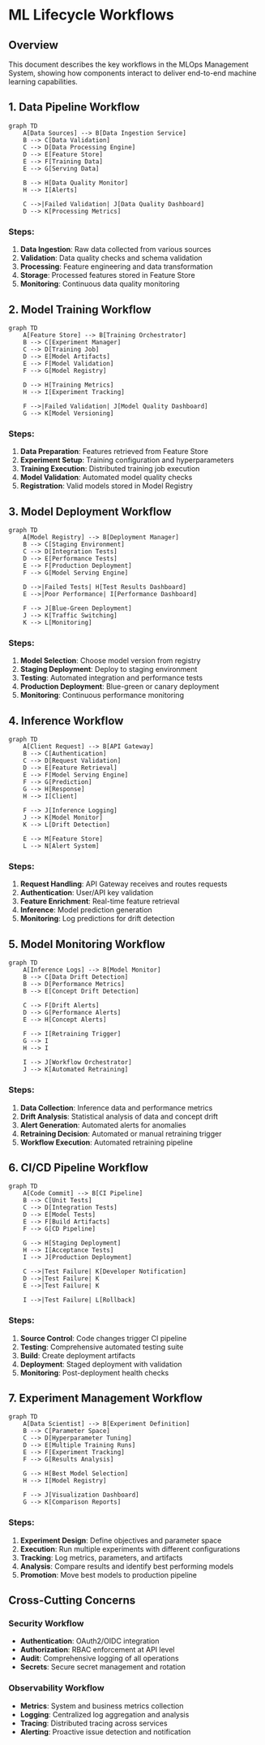 # ML Lifecycle Workflows

## Overview

This document describes the key workflows in the MLOps Management System, showing how components interact to deliver end-to-end machine learning capabilities.

## 1. Data Pipeline Workflow

```mermaid
graph TD
    A[Data Sources] --> B[Data Ingestion Service]
    B --> C[Data Validation]
    C --> D[Data Processing Engine]
    D --> E[Feature Store]
    E --> F[Training Data]
    E --> G[Serving Data]
    
    B --> H[Data Quality Monitor]
    H --> I[Alerts]
    
    C -->|Failed Validation| J[Data Quality Dashboard]
    D --> K[Processing Metrics]
```

### Steps:
1. **Data Ingestion**: Raw data collected from various sources
2. **Validation**: Data quality checks and schema validation
3. **Processing**: Feature engineering and data transformation
4. **Storage**: Processed features stored in Feature Store
5. **Monitoring**: Continuous data quality monitoring

## 2. Model Training Workflow

```mermaid
graph TD
    A[Feature Store] --> B[Training Orchestrator]
    B --> C[Experiment Manager]
    C --> D[Training Job]
    D --> E[Model Artifacts]
    E --> F[Model Validation]
    F --> G[Model Registry]
    
    D --> H[Training Metrics]
    H --> I[Experiment Tracking]
    
    F -->|Failed Validation| J[Model Quality Dashboard]
    G --> K[Model Versioning]
```

### Steps:
1. **Data Preparation**: Features retrieved from Feature Store
2. **Experiment Setup**: Training configuration and hyperparameters
3. **Training Execution**: Distributed training job execution
4. **Model Validation**: Automated model quality checks
5. **Registration**: Valid models stored in Model Registry

## 3. Model Deployment Workflow

```mermaid
graph TD
    A[Model Registry] --> B[Deployment Manager]
    B --> C[Staging Environment]
    C --> D[Integration Tests]
    D --> E[Performance Tests]
    E --> F[Production Deployment]
    F --> G[Model Serving Engine]
    
    D -->|Failed Tests| H[Test Results Dashboard]
    E -->|Poor Performance| I[Performance Dashboard]
    
    F --> J[Blue-Green Deployment]
    J --> K[Traffic Switching]
    K --> L[Monitoring]
```

### Steps:
1. **Model Selection**: Choose model version from registry
2. **Staging Deployment**: Deploy to staging environment
3. **Testing**: Automated integration and performance tests
4. **Production Deployment**: Blue-green or canary deployment
5. **Monitoring**: Continuous performance monitoring

## 4. Inference Workflow

```mermaid
graph TD
    A[Client Request] --> B[API Gateway]
    B --> C[Authentication]
    C --> D[Request Validation]
    D --> E[Feature Retrieval]
    E --> F[Model Serving Engine]
    F --> G[Prediction]
    G --> H[Response]
    H --> I[Client]
    
    F --> J[Inference Logging]
    J --> K[Model Monitor]
    K --> L[Drift Detection]
    
    E --> M[Feature Store]
    L --> N[Alert System]
```

### Steps:
1. **Request Handling**: API Gateway receives and routes requests
2. **Authentication**: User/API key validation
3. **Feature Enrichment**: Real-time feature retrieval
4. **Inference**: Model prediction generation
5. **Monitoring**: Log predictions for drift detection

## 5. Model Monitoring Workflow

```mermaid
graph TD
    A[Inference Logs] --> B[Model Monitor]
    B --> C[Data Drift Detection]
    B --> D[Performance Metrics]
    B --> E[Concept Drift Detection]
    
    C --> F[Drift Alerts]
    D --> G[Performance Alerts]
    E --> H[Concept Alerts]
    
    F --> I[Retraining Trigger]
    G --> I
    H --> I
    
    I --> J[Workflow Orchestrator]
    J --> K[Automated Retraining]
```

### Steps:
1. **Data Collection**: Inference data and performance metrics
2. **Drift Analysis**: Statistical analysis of data and concept drift
3. **Alert Generation**: Automated alerts for anomalies
4. **Retraining Decision**: Automated or manual retraining trigger
5. **Workflow Execution**: Automated retraining pipeline

## 6. CI/CD Pipeline Workflow

```mermaid
graph TD
    A[Code Commit] --> B[CI Pipeline]
    B --> C[Unit Tests]
    C --> D[Integration Tests]
    D --> E[Model Tests]
    E --> F[Build Artifacts]
    F --> G[CD Pipeline]
    
    G --> H[Staging Deployment]
    H --> I[Acceptance Tests]
    I --> J[Production Deployment]
    
    C -->|Test Failure| K[Developer Notification]
    D -->|Test Failure| K
    E -->|Test Failure| K
    
    I -->|Test Failure| L[Rollback]
```

### Steps:
1. **Source Control**: Code changes trigger CI pipeline
2. **Testing**: Comprehensive automated testing suite
3. **Build**: Create deployment artifacts
4. **Deployment**: Staged deployment with validation
5. **Monitoring**: Post-deployment health checks

## 7. Experiment Management Workflow

```mermaid
graph TD
    A[Data Scientist] --> B[Experiment Definition]
    B --> C[Parameter Space]
    C --> D[Hyperparameter Tuning]
    D --> E[Multiple Training Runs]
    E --> F[Experiment Tracking]
    F --> G[Results Analysis]
    
    G --> H[Best Model Selection]
    H --> I[Model Registry]
    
    F --> J[Visualization Dashboard]
    G --> K[Comparison Reports]
```

### Steps:
1. **Experiment Design**: Define objectives and parameter space
2. **Execution**: Run multiple experiments with different configurations
3. **Tracking**: Log metrics, parameters, and artifacts
4. **Analysis**: Compare results and identify best performing models
5. **Promotion**: Move best models to production pipeline

## Cross-Cutting Concerns

### Security Workflow
- **Authentication**: OAuth2/OIDC integration
- **Authorization**: RBAC enforcement at API level
- **Audit**: Comprehensive logging of all operations
- **Secrets**: Secure secret management and rotation

### Observability Workflow
- **Metrics**: System and business metrics collection
- **Logging**: Centralized log aggregation and analysis
- **Tracing**: Distributed tracing across services
- **Alerting**: Proactive issue detection and notification